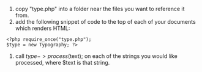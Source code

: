   1. copy "type.php" into a folder near the files you want to reference it from.
  1. add the following snippet of code to the top of each of your documents which renders HTML:

```
<?php require_once("type.php");
$type = new Typography; ?>
```

  1. call $type->process($text); on each of the strings you would like processed, where $text is that string.
